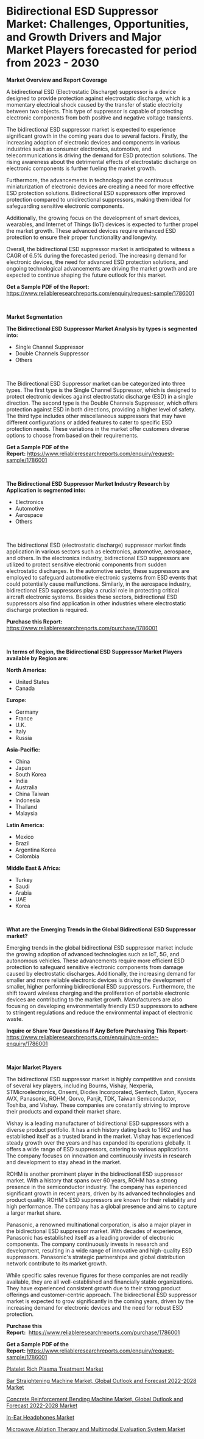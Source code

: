 <p><h1>Bidirectional ESD Suppressor Market: Challenges, Opportunities, and Growth Drivers and Major Market Players forecasted for period from 2023 - 2030</h1></p><p><strong>Market Overview and Report Coverage</strong></p>
<p><p>A bidirectional ESD (Electrostatic Discharge) suppressor is a device designed to provide protection against electrostatic discharge, which is a momentary electrical shock caused by the transfer of static electricity between two objects. This type of suppressor is capable of protecting electronic components from both positive and negative voltage transients.</p><p>The bidirectional ESD suppressor market is expected to experience significant growth in the coming years due to several factors. Firstly, the increasing adoption of electronic devices and components in various industries such as consumer electronics, automotive, and telecommunications is driving the demand for ESD protection solutions. The rising awareness about the detrimental effects of electrostatic discharge on electronic components is further fueling the market growth.</p><p>Furthermore, the advancements in technology and the continuous miniaturization of electronic devices are creating a need for more effective ESD protection solutions. Bidirectional ESD suppressors offer improved protection compared to unidirectional suppressors, making them ideal for safeguarding sensitive electronic components.</p><p>Additionally, the growing focus on the development of smart devices, wearables, and Internet of Things (IoT) devices is expected to further propel the market growth. These advanced devices require enhanced ESD protection to ensure their proper functionality and longevity.</p><p>Overall, the bidirectional ESD suppressor market is anticipated to witness a CAGR of 6.5% during the forecasted period. The increasing demand for electronic devices, the need for advanced ESD protection solutions, and ongoing technological advancements are driving the market growth and are expected to continue shaping the future outlook for this market.</p></p>
<p><strong>Get a Sample PDF of the Report:</strong> <a href="https://www.reliableresearchreports.com/enquiry/request-sample/1786001">https://www.reliableresearchreports.com/enquiry/request-sample/1786001</a></p>
<p>&nbsp;</p>
<p><strong>Market Segmentation</strong></p>
<p><strong>The Bidirectional ESD Suppressor Market Analysis by types is segmented into:</strong></p>
<p><ul><li>Single Channel Suppressor</li><li>Double Channels Suppressor</li><li>Others</li></ul></p>
<p>&nbsp;</p>
<p><p>The Bidirectional ESD Suppressor market can be categorized into three types. The first type is the Single Channel Suppressor, which is designed to protect electronic devices against electrostatic discharge (ESD) in a single direction. The second type is the Double Channels Suppressor, which offers protection against ESD in both directions, providing a higher level of safety. The third type includes other miscellaneous suppressors that may have different configurations or added features to cater to specific ESD protection needs. These variations in the market offer customers diverse options to choose from based on their requirements.</p></p>
<p><strong>Get a Sample PDF of the Report:</strong>&nbsp;<a href="https://www.reliableresearchreports.com/enquiry/request-sample/1786001">https://www.reliableresearchreports.com/enquiry/request-sample/1786001</a></p>
<p>&nbsp;</p>
<p><strong>The Bidirectional ESD Suppressor Market Industry Research by Application is segmented into:</strong></p>
<p><ul><li>Electronics</li><li>Automotive</li><li>Aerospace</li><li>Others</li></ul></p>
<p>&nbsp;</p>
<p><p>The bidirectional ESD (electrostatic discharge) suppressor market finds application in various sectors such as electronics, automotive, aerospace, and others. In the electronics industry, bidirectional ESD suppressors are utilized to protect sensitive electronic components from sudden electrostatic discharges. In the automotive sector, these suppressors are employed to safeguard automotive electronic systems from ESD events that could potentially cause malfunctions. Similarly, in the aerospace industry, bidirectional ESD suppressors play a crucial role in protecting critical aircraft electronic systems. Besides these sectors, bidirectional ESD suppressors also find application in other industries where electrostatic discharge protection is required.</p></p>
<p><strong>Purchase this Report:</strong>&nbsp; <a href="https://www.reliableresearchreports.com/purchase/1786001">https://www.reliableresearchreports.com/purchase/1786001</a></p>
<p>&nbsp;</p>
<p><strong>In terms of Region, the Bidirectional ESD Suppressor Market Players available by Region are:</strong></p>
<p>
    <p> <strong> North America: </strong>
        <ul>
            <li>United States</li>
            <li>Canada</li>
        </ul>
        </p> 
    <p> <strong> Europe: </strong>
        <ul>
            <li>Germany</li>
            <li>France</li>
            <li>U.K.</li>
            <li>Italy</li>
            <li>Russia</li>
        </ul>
        </p> 
    <p> <strong> Asia-Pacific: </strong>
        <ul>
            <li>China</li>
            <li>Japan</li>
            <li>South Korea</li>
            <li>India</li>
            <li>Australia</li>
            <li>China Taiwan</li>
            <li>Indonesia</li>
            <li>Thailand</li>
            <li>Malaysia</li>
        </ul>
        </p> 
    <p> <strong> Latin America: </strong>
        <ul>
            <li>Mexico</li>
            <li>Brazil</li>
            <li>Argentina Korea</li>
            <li>Colombia</li>
        </ul>
        </p> 
    <p> <strong> Middle East & Africa: </strong>
        <ul>
            <li>Turkey</li>
            <li>Saudi</li>
            <li>Arabia</li>
            <li>UAE</li>
            <li>Korea</li>
        </ul>
    </p>
    </p>
<p>&nbsp;</p>
<p><strong>What are the Emerging Trends in the Global Bidirectional ESD Suppressor market?</strong></p>
<p><p>Emerging trends in the global bidirectional ESD suppressor market include the growing adoption of advanced technologies such as IoT, 5G, and autonomous vehicles. These advancements require more efficient ESD protection to safeguard sensitive electronic components from damage caused by electrostatic discharges. Additionally, the increasing demand for smaller and more reliable electronic devices is driving the development of smaller, higher performing bidirectional ESD suppressors. Furthermore, the shift toward wireless charging and the proliferation of portable electronic devices are contributing to the market growth. Manufacturers are also focusing on developing environmentally friendly ESD suppressors to adhere to stringent regulations and reduce the environmental impact of electronic waste.</p></p>
<p><strong>Inquire or Share Your Questions If Any Before Purchasing This Report</strong>- <a href="https://www.reliableresearchreports.com/enquiry/pre-order-enquiry/1786001">https://www.reliableresearchreports.com/enquiry/pre-order-enquiry/1786001</a></p>
<p>&nbsp;</p>
<p><strong>Major Market Players</strong></p>
<p><p>The bidirectional ESD suppressor market is highly competitive and consists of several key players, including Bourns, Vishay, Nexperia, STMicroelectronics, Onsemi, Diodes Incorporated, Semtech, Eaton, Kyocera AVX, Panasonic, ROHM, Qorvo, Panjit, TDK, Taiwan Semiconductor, Toshiba, and Vishay. These companies are constantly striving to improve their products and expand their market share.</p><p>Vishay is a leading manufacturer of bidirectional ESD suppressors with a diverse product portfolio. It has a rich history dating back to 1962 and has established itself as a trusted brand in the market. Vishay has experienced steady growth over the years and has expanded its operations globally. It offers a wide range of ESD suppressors, catering to various applications. The company focuses on innovation and continuously invests in research and development to stay ahead in the market.</p><p>ROHM is another prominent player in the bidirectional ESD suppressor market. With a history that spans over 60 years, ROHM has a strong presence in the semiconductor industry. The company has experienced significant growth in recent years, driven by its advanced technologies and product quality. ROHM's ESD suppressors are known for their reliability and high performance. The company has a global presence and aims to capture a larger market share.</p><p>Panasonic, a renowned multinational corporation, is also a major player in the bidirectional ESD suppressor market. With decades of experience, Panasonic has established itself as a leading provider of electronic components. The company continuously invests in research and development, resulting in a wide range of innovative and high-quality ESD suppressors. Panasonic's strategic partnerships and global distribution network contribute to its market growth.</p><p>While specific sales revenue figures for these companies are not readily available, they are all well-established and financially stable organizations. They have experienced consistent growth due to their strong product offerings and customer-centric approach. The bidirectional ESD suppressor market is expected to grow significantly in the coming years, driven by the increasing demand for electronic devices and the need for robust ESD protection.</p></p>
<p><strong>Purchase this Report:</strong>&nbsp;&nbsp;<a href="https://www.reliableresearchreports.com/purchase/1786001">https://www.reliableresearchreports.com/purchase/1786001</a></p>
<p></p>
<p><strong>Get a Sample PDF of the Report:</strong>&nbsp;<a href="https://www.reliableresearchreports.com/enquiry/request-sample/1786001">https://www.reliableresearchreports.com/enquiry/request-sample/1786001</a></p>
<p><p><a href="https://www.linkedin.com/pulse/decoding-platelet-rich-plasma-treatment-market-deep-dive-latest/">Platelet Rich Plasma Treatment Market</a></p><p><a href="https://medium.com/@annarussell1981/bar-straightening-machine-market-global-outlook-and-forecast-2022-2028-market-focuses-on-market-30ca1d9e15bb">Bar Straightening Machine Market, Global Outlook and Forecast 2022-2028 Market</a></p><p><a href="https://medium.com/@avarobertson1969/concrete-reinforcement-bending-machine-market-global-outlook-and-forecast-2022-2028-market-report-d9cbceefd9dd">Concrete Reinforcement Bending Machine Market, Global Outlook and Forecast 2022-2028 Market</a></p><p><a href="https://www.linkedin.com/pulse/in-ear-headphones-market-challenges-opportunities-growth/">In-Ear Headphones Market</a></p><p><a href="https://github.com/pizolina/Market-Research-Report-List-1/blob/main/microwave-ablation-therapy-and-multimodal-evaluation-system-market.md">Microwave Ablation Therapy and Multimodal Evaluation System Market</a></p></p>